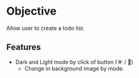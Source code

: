 # Objective

Allow user to create a todo list.

## Features

- Dark and Light mode by click of button (<span>&#9728;</span> / <span>&#x1F319;</span>)
    - Change in background image by mode.